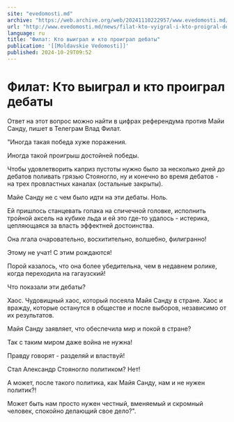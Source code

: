 ```yaml
---
site: "evedomosti.md"
archive: "https://web.archive.org/web/20241110222957/www.evedomosti.md/news/filat-kto-vyigral-i-kto-proigral-debaty"
url: "http://www.evedomosti.md/news/filat-kto-vyigral-i-kto-proigral-debaty"
language: ru
title: "Филат: Кто выиграл и кто проиграл дебаты"
publication: '[[Moldavskie Vedomosti]]'
published: 2024-10-29T09:52
---
```


# Филат: Кто выиграл и кто проиграл дебаты

Ответ на этот вопрос можно найти в цифрах референдума против Майи Санду, пишет в Телеграм Влад Филат.

"Иногда такая победа хуже поражения.

Иногда такой проигрыш достойней победы.

Чтобы удовлетворить каприз пустоты нужно было за несколько дней до дебатов поливать грязью Стояногло, ну и конечно во время дебатов - на трех провластных каналах (остальные закрыты).

Майе Санду не с чем было идти на эти дебаты. Ноль.

Ей пришлось станцевать гопака на спичечной головке, исполнить тройной аксель на кубике льда и ей это где-то удалось - истерика, цепляющаяся за власть эффектней достоинства.

Она лгала очаровательно, восхитительно, волшебно, филигранно!

Этому не учат! С этим рождаются!

Порой казалось, что она более убедительна, чем в недавнем ролике, когда переходила на гагаузский!

Что показали эти дебаты?

Хаос. Чудовищный хаос, который посеяла Майя Санду в стране. Хаос и вражду, которые останутся в обществе и после выборов, независимо от их результатов.

Майя Санду заявляет, что обеспечила мир и покой в стране?

Так с таким миром даже война не нужна!

Правду говорят - разделяй и властвуй!

Стал Александр Стояногло политиком? Нет!

А может, после такого политика, как Майя Санду, нам и не нужен политик?!

Может быть нам просто нужен честный, вменяемый и скромный человек, спокойно делающий свое дело?".